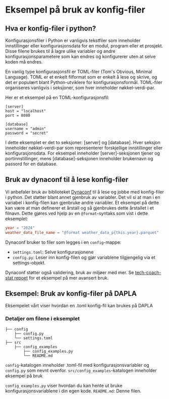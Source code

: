 # Eksempel på bruk av konfig-filer

## Hva er konfig-filer i python?

Konfigurasjonsfiler i Python er vanligvis tekstfiler som inneholder innstillinger eller konfigurasjonsdata for en modul, program eller et prosjekt. Disse filene brukes til å lagre ulike variabler og andre konfigurasjonsparametere som kan endres og konfigurerer uten at selve koden må endres.

En vanlig type konfigurasjonsfil er TOML-filer (Tom's Obvious, Minimal Language). TOML er et enkelt filformat som er enkelt å lese og skrive, og det er populært blant Python-utviklere for konfigurasjonsformål. TOML-filer organiseres vanligvis i seksjoner, som hver inneholder nøkkel-verdi-par.

Her er et eksempel på en TOML-konfigurasjonsfil:

```shell
[server]
host = "localhost"
port = 8080

[database]
username = "admin"
password = "secret"
```

I dette eksemplet er det to seksjoner: [server] og [database]. Hver seksjon inneholder nøkkel-verdi-par som representerer forskjellige innstillinger eller konfigurasjonsdata.
For eksempel inneholder [server]-seksjonen tjener og portinnstillinger,
mens [database]-seksjonen inneholder brukernavn og passord for en database.

## Bruk av dynaconf til å lese konfig-filer

Vi anbefaler bruk av biblioteket [Dynaconf] til å lese og jobbe med konfig-filer i
python. Det støtter blant annet gjenbruk av variabler. Det vil si at man i en variabel
i konfig-filen kan gjenbruke andre variabler. Et eksempel på dette kan være at man
definerer et årstall og så gjenbrukes dette årstallet i et filnavn.
Dette gjøres ved hjelp av en `@format`-syntaks som vist i dette eksemplet:

```toml
year = "2024"
weather_data_file_name = "@format weather_data_p{this.year}.parquet"
```

Dynaconf bruker to filer som legges i en `config`-mappe:

- `settings.toml`: Selve konfigurasjonene
- `config.py`: Leser inn konfig-filen og gjør variablene tilgjengelig via et settings-objekt.

Dynaconf støtter også validering, bruk av miljøer med mer.
Se [tech-coach-stat repoet] for et eksempel på mer avansert bruk.

## Eksempel: Bruk av konfig-filer på DAPLA

Eksempelet vårt viser hvordan en .toml konfig-fil kan brukes på DAPLA

### Detaljer om filene i eksemplet

```shell
├── config
    ├── config.py
    └── settings.toml
├── src
    ├── config_examples
        ├── config_examples.py
        └── README.md
```

`config`-katalogen inneholder .toml-fil med konfigurasjonsvariabler og `config.py` som nevnt ovenfor.
`src/config_examples`-katalogen inneholder eksempel på bruk

`config_examples.py` viser hvordan du kan hente ut bruke konfigurasjonsvariablene i din egen kode.
`README.md`: Denne filen.

[Dynaconf]: https://www.dynaconf.com/
[tech-coach-stat repoet]: https://github.com/statisticsnorway/tech-coach-stat/tree/main/config
